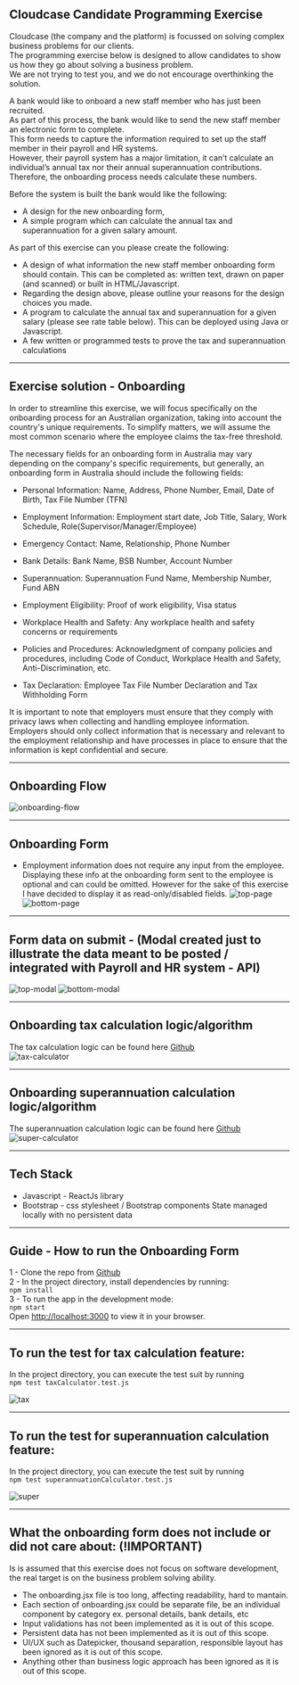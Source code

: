 ## Cloudcase Candidate Programming Exercise    

Cloudcase (the company and the platform) is focussed on solving complex business problems for our clients.  
The programming exercise below is designed to allow candidates to show us how they go about solving a business problem.  
We are not trying to test you, and we do not encourage overthinking the solution.  

A bank would like to onboard a new staff member who has just been recruited.  
As part of this process, the bank would like to send the new staff member an electronic form to complete.  
This form needs to capture the information required to set up the staff member in their payroll and HR systems.  
However, their payroll system has a major limitation, it can’t calculate an individual’s annual tax nor their annual superannuation contributions.   
Therefore, the onboarding process needs calculate these numbers.   

Before the system is built the bank would like the following:
- A design for the new onboarding form,
- A simple program which can calculate the annual tax and superannuation for a given salary amount. 

As part of this exercise can you please create the following:
* A design of what information the new staff member onboarding form should contain. This can be completed as: written text, drawn on paper (and scanned) or built in HTML/Javascript. 
* Regarding the design above, please outline your reasons for the design choices you made.
* A program to calculate the annual tax and superannuation for a given salary (please see rate table below). This can be deployed using Java or Javascript.
* A few written or programmed tests to prove the tax and superannuation calculations  
  

 ---  
  
    

## Exercise solution - Onboarding
In order to streamline this exercise, we will focus specifically on the onboarding process for an Australian organization, taking into account the country's unique requirements. To simplify matters, we will assume the most common scenario where the employee claims the tax-free threshold.

The necessary fields for an onboarding form in Australia may vary depending on the company's specific requirements, but generally, an onboarding form in Australia should include the following fields:

- Personal Information: Name, Address, Phone Number, Email, Date of Birth, Tax File Number (TFN)  

- Employment Information: Employment start date, Job Title, Salary, Work Schedule, Role(Supervisor/Manager/Employee)  

- Emergency Contact: Name, Relationship, Phone Number  

- Bank Details: Bank Name, BSB Number, Account Number  

- Superannuation: Superannuation Fund Name, Membership Number, Fund ABN  

- Employment Eligibility: Proof of work eligibility, Visa status  

- Workplace Health and Safety: Any workplace health and safety concerns or requirements  

- Policies and Procedures: Acknowledgment of company policies and procedures, including Code of Conduct, Workplace Health and Safety, Anti-Discrimination, etc.  

- Tax Declaration: Employee Tax File Number Declaration and Tax Withholding Form  

It is important to note that employers must ensure that they comply with privacy laws when collecting and handling employee information.   
Employers should only collect information that is necessary and relevant to the employment relationship and have processes in place to ensure that the information is kept confidential and secure.   
  

 ---  
  
    
## Onboarding Flow
![onboarding-flow](onboarding-flow.png)  
  

 ---  
  
    
## Onboarding Form
 - Employment information does not require any input from the employee. Displaying these info at the onboarding form sent to the employee is optional and can could be omitted. However for the sake of this exercise I have decided to display it as read-only/disabled fields.
![top-page](top-page.png)
![bottom-page](bottom-page.png)  
  

 ---  
  
    
## Form data on submit - (Modal created just to illustrate the data meant to be posted / integrated with Payroll and HR system - API) 
![top-modal](top-modal.png)
![bottom-modal](bottom-modal.png)  
  

 ---  
  
    
## Onboarding tax calculation logic/algorithm  
The tax calculation logic can be found here [Github](https://github.com/Kryptic2020/Cloudbase-onboarding-challenge/blob/main/src/helpers/taxCalculator.js)  
![tax-calculator](tax-calculator.png)    
  

 ---  
  
    
## Onboarding superannuation calculation logic/algorithm
The superannuation calculation logic can be found here [Github](https://github.com/Kryptic2020/Cloudbase-onboarding-challenge/blob/main/src/helpers/superannuationCalculator.js)  
![super-calculator](super-calculator.png)  
  

 ---  
  
    
## Tech Stack  
 - Javascript - ReactJs library
 - Bootstrap - css stylesheet / Bootstrap components
 State managed locally with no persistent data  
   

 ---  
  
    
## Guide - How to run the Onboarding Form
1 - Clone the repo from [Github](https://github.com/Kryptic2020/Cloudbase-onboarding-challenge)  
2 - In the project directory, install dependencies by running:  
`npm install`  
3 - To run the app in the development mode:  
`npm start`    
Open [http://localhost:3000](http://localhost:3000) to view it in your browser.  
  

 ---  
  
    

## To run the test for tax calculation feature:  
In the project directory, you can execute the test suit by running  
`npm test taxCalculator.test.js` 

![tax](tax.png)
  

 ---  
  
    

## To run the test for superannuation calculation feature:  
In the project directory, you can execute the test suit by running  
`npm test superannuationCalculator.test.js` 

![super](super.png)  
  

 ---  
  
    

## What the onboarding form does not include or did not care about: (!IMPORTANT)
Is is assumed that this exercise does not focus on software development, the real target is on the business problem solving ability.
- The onboarding.jsx file is too long, affecting readability, hard to mantain.
- Each section of onboarding.jsx could be separate file, be an individual component by category ex. personal details, bank details, etc
- Input validations has not been implemented as it is out of this scope.
- Persistent data has not been implemented as it is out of this scope.
- UI/UX such as Datepicker, thousand separation, responsible layout has been ignored as it is out of this scope.
- Anything other than business logic approach has been ignored as it is out of this scope.